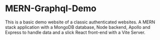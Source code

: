 # MERN-Graphql-Demo
This is a basic demo website of a classic authenticated websites.  A MERN stack application with a MongoDB database, Node backend, Apollo and Express to handle data and a slick React front-end with a Vite Server.

